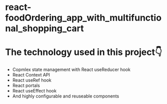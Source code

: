 # react-foodOrdering_app_with_multifunctional_shopping_cart
<h1>The technology used in this project👇</h1>
<ul>
  <li>Copmlex state management with React useReducer hook</li>
  <li>React Context API</li>
  <li>React useRef hook</li>
  <li>React portals</li>
  <li>React useEffect hook</li>
  <li>And highly configurable and reuseable components</li>
 
</ul>
